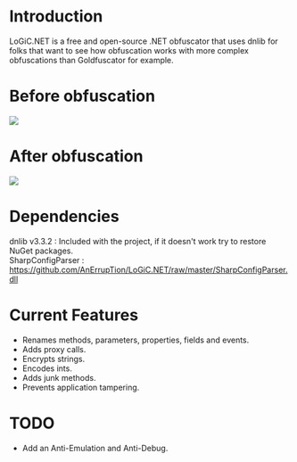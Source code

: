 # Introduction
LoGiC.NET is a free and open-source .NET obfuscator that uses dnlib for folks that want to see how obfuscation works with more complex obfuscations than Goldfuscator for example.

# Before obfuscation
<img src="https://i.imgur.com/0J5ZDq0.png">

# After obfuscation
<img src="https://i.imgur.com/W68kj01.png">

# Dependencies
dnlib v3.3.2 : Included with the project, if it doesn't work try to restore NuGet packages.<br/>
SharpConfigParser : https://github.com/AnErrupTion/LoGiC.NET/raw/master/SharpConfigParser.dll

# Current Features
- Renames methods, parameters, properties, fields and events.
- Adds proxy calls.
- Encrypts strings.
- Encodes ints.
- Adds junk methods.
- Prevents application tampering.

# TODO
- Add an Anti-Emulation and Anti-Debug.
